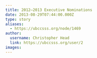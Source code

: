```yaml
---
title: 2012–2013 Executive Nominations 
date: 2013-08-29T07:44:00.000Z
type: story
aliases:
  - https://ubccsss.org/node/1469
author:
  username: Christopher Head
  link: https://ubccsss.org/user/2
images:
---
```


